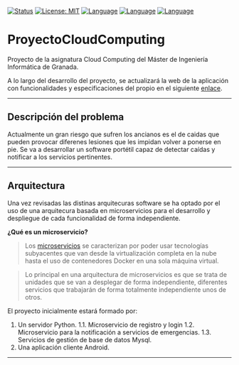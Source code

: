 
[![Status](https://img.shields.io/badge/Status-Documenting-yellow.svg)](https://github.com/xenahort/proyectoCloudComputing/blob/master/README.md)
[![License: MIT](https://img.shields.io/badge/License-MIT-red.svg)](https://github.com/xenahort/proyectoCloudComputing/blob/master/LICENSE)
[![Language](https://img.shields.io/badge/language-Python-blue.svg)](https://www.python.org/)
[![Language](https://img.shields.io/badge/language-MySQL-orange.svg)](https://www.mysql.com/)
[![Language](https://img.shields.io/badge/language-Android-green.svg)](https://developer.android.com/?hl=es-419)


# ProyectoCloudComputing

Proyecto de la asignatura Cloud Computing del Máster de Ingeniería Informática de Granada.

A lo largo del desarrollo del proyecto, se actualizará la web de la aplicación con funcionalidades y especificaciones del propio en el siguiente [enlace](https://xenahort.github.io/).

***

## Descripción del problema

Actualmente un gran riesgo que sufren los ancianos es el de caidas que pueden provocar diferenes lesiones que les impidan volver a ponerse en pie. Se va a desarrollar un software portétil capaz de detectar caídas y notificar a los servicios pertinentes.

***

## Arquitectura

Una vez revisadas las distinas arquitecuras software se ha optado por el uso de una arquitecura basada en microservicios para el desarrollo y despliegue de cada funcionalidad de forma independiente. 

**¿Qué es un microservicio?**

> Los [microservicios](https://microservices.io/) se caracterizan por poder usar tecnologías subyacentes que van desde la virtualización completa en la nube hasta el uso de contenedores Docker en una sola máquina virtual.

> Lo principal en una arquitectura de microservicios es que se trata de unidades que se van a desplegar de forma independiente, diferentes servicios que trabajarán de forma totalmente independiente unos de otros.

El proyecto inicialmente estará formado por:
1. Un servidor Python.
1.1. Microservicio de registro y login
1.2. Microservicio para la notificación a servicios de emergencias.
1.3. Servicios de gestión de base de datos Mysql.
2. Una aplicación cliente Android.

***
